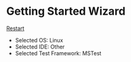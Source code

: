 # Getting Started Wizard

[Restart](/docs/wiz/readme.md)

* Selected OS: Linux
* Selected IDE: Other
* Selected Test Framework: MSTest
